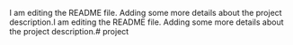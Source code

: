 I am editing the README file. Adding some more details about the project description.I am editing the README file. Adding some more details about the project description.# project
